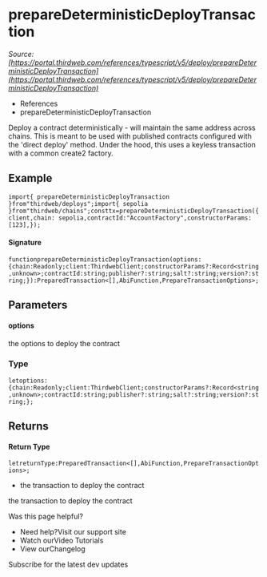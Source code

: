 # prepareDeterministicDeployTransaction

*Source: [https://portal.thirdweb.com/references/typescript/v5/deploy/prepareDeterministicDeployTransaction](https://portal.thirdweb.com/references/typescript/v5/deploy/prepareDeterministicDeployTransaction)*

* References
* prepareDeterministicDeployTransaction

Deploy a contract deterministically - will maintain the same address across chains.
This is meant to be used with published contracts configured with the 'direct deploy' method.
Under the hood, this uses a keyless transaction with a common create2 factory.

## Example

`import{ prepareDeterministicDeployTransaction }from"thirdweb/deploys";import{ sepolia }from"thirdweb/chains";consttx=prepareDeterministicDeployTransaction({client,chain: sepolia,contractId:"AccountFactory",constructorParams: [123],});`
#### Signature

`functionprepareDeterministicDeployTransaction(options:{chain:Readonly;client:ThirdwebClient;constructorParams?:Record<string,unknown>;contractId:string;publisher?:string;salt?:string;version?:string;}):PreparedTransaction<[],AbiFunction,PrepareTransactionOptions>;`
## Parameters

#### options

the options to deploy the contract

### Type

`letoptions:{chain:Readonly;client:ThirdwebClient;constructorParams?:Record<string,unknown>;contractId:string;publisher?:string;salt?:string;version?:string;};`
## Returns

#### Return Type

`letreturnType:PreparedTransaction<[],AbiFunction,PrepareTransactionOptions>;`
* the transaction to deploy the contract

the transaction to deploy the contract

Was this page helpful?

* Need help?Visit our support site
* Watch ourVideo Tutorials
* View ourChangelog

Subscribe for the latest dev updates


